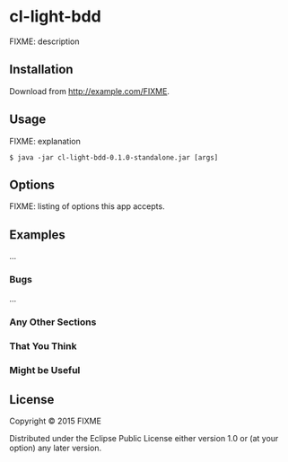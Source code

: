 # cl-light-bdd

FIXME: description

## Installation

Download from http://example.com/FIXME.

## Usage

FIXME: explanation

    $ java -jar cl-light-bdd-0.1.0-standalone.jar [args]

## Options

FIXME: listing of options this app accepts.

## Examples

...

### Bugs

...

### Any Other Sections
### That You Think
### Might be Useful

## License

Copyright © 2015 FIXME

Distributed under the Eclipse Public License either version 1.0 or (at
your option) any later version.
